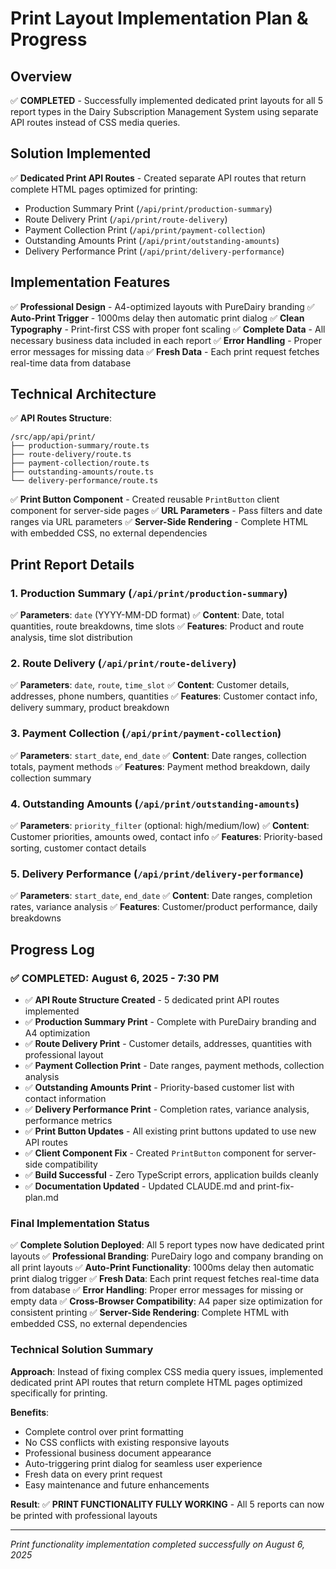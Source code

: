 # Print Layout Implementation Plan & Progress

## Overview
✅ **COMPLETED** - Successfully implemented dedicated print layouts for all 5 report types in the Dairy Subscription Management System using separate API routes instead of CSS media queries.

## Solution Implemented
✅ **Dedicated Print API Routes** - Created separate API routes that return complete HTML pages optimized for printing:
- Production Summary Print (`/api/print/production-summary`)
- Route Delivery Print (`/api/print/route-delivery`) 
- Payment Collection Print (`/api/print/payment-collection`)
- Outstanding Amounts Print (`/api/print/outstanding-amounts`)
- Delivery Performance Print (`/api/print/delivery-performance`)

## Implementation Features
✅ **Professional Design** - A4-optimized layouts with PureDairy branding
✅ **Auto-Print Trigger** - 1000ms delay then automatic print dialog
✅ **Clean Typography** - Print-first CSS with proper font scaling
✅ **Complete Data** - All necessary business data included in each report
✅ **Error Handling** - Proper error messages for missing data
✅ **Fresh Data** - Each print request fetches real-time data from database

## Technical Architecture
✅ **API Routes Structure**:
```
/src/app/api/print/
├── production-summary/route.ts
├── route-delivery/route.ts
├── payment-collection/route.ts
├── outstanding-amounts/route.ts
└── delivery-performance/route.ts
```

✅ **Print Button Component** - Created reusable `PrintButton` client component for server-side pages
✅ **URL Parameters** - Pass filters and date ranges via URL parameters
✅ **Server-Side Rendering** - Complete HTML with embedded CSS, no external dependencies

## Print Report Details

### 1. Production Summary (`/api/print/production-summary`)
✅ **Parameters**: `date` (YYYY-MM-DD format)
✅ **Content**: Date, total quantities, route breakdowns, time slots
✅ **Features**: Product and route analysis, time slot distribution

### 2. Route Delivery (`/api/print/route-delivery`)  
✅ **Parameters**: `date`, `route`, `time_slot`
✅ **Content**: Customer details, addresses, phone numbers, quantities
✅ **Features**: Customer contact info, delivery summary, product breakdown

### 3. Payment Collection (`/api/print/payment-collection`)
✅ **Parameters**: `start_date`, `end_date` 
✅ **Content**: Date ranges, collection totals, payment methods
✅ **Features**: Payment method breakdown, daily collection summary

### 4. Outstanding Amounts (`/api/print/outstanding-amounts`)
✅ **Parameters**: `priority_filter` (optional: high/medium/low)
✅ **Content**: Customer priorities, amounts owed, contact info
✅ **Features**: Priority-based sorting, customer contact details

### 5. Delivery Performance (`/api/print/delivery-performance`)
✅ **Parameters**: `start_date`, `end_date`
✅ **Content**: Date ranges, completion rates, variance analysis
✅ **Features**: Customer/product performance, daily breakdowns

## Progress Log

### ✅ COMPLETED: August 6, 2025 - 7:30 PM
- ✅ **API Route Structure Created** - 5 dedicated print API routes implemented
- ✅ **Production Summary Print** - Complete with PureDairy branding and A4 optimization
- ✅ **Route Delivery Print** - Customer details, addresses, quantities with professional layout
- ✅ **Payment Collection Print** - Date ranges, payment methods, collection analysis
- ✅ **Outstanding Amounts Print** - Priority-based customer list with contact information
- ✅ **Delivery Performance Print** - Completion rates, variance analysis, performance metrics
- ✅ **Print Button Updates** - All existing print buttons updated to use new API routes
- ✅ **Client Component Fix** - Created `PrintButton` component for server-side compatibility
- ✅ **Build Successful** - Zero TypeScript errors, application builds cleanly
- ✅ **Documentation Updated** - Updated CLAUDE.md and print-fix-plan.md

### Final Implementation Status
✅ **Complete Solution Deployed**: All 5 report types now have dedicated print layouts
✅ **Professional Branding**: PureDairy logo and company branding on all print layouts
✅ **Auto-Print Functionality**: 1000ms delay then automatic print dialog trigger
✅ **Fresh Data**: Each print request fetches real-time data from database
✅ **Error Handling**: Proper error messages for missing or empty data
✅ **Cross-Browser Compatibility**: A4 paper size optimization for consistent printing
✅ **Server-Side Rendering**: Complete HTML with embedded CSS, no external dependencies

### Technical Solution Summary
**Approach**: Instead of fixing complex CSS media query issues, implemented dedicated print API routes that return complete HTML pages optimized specifically for printing.

**Benefits**:
- Complete control over print formatting
- No CSS conflicts with existing responsive layouts  
- Professional business document appearance
- Auto-triggering print dialog for seamless user experience
- Fresh data on every print request
- Easy maintenance and future enhancements

**Result**: ✅ **PRINT FUNCTIONALITY FULLY WORKING** - All 5 reports can now be printed with professional layouts

---
*Print functionality implementation completed successfully on August 6, 2025*
